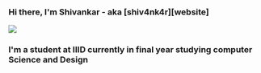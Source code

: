 ### Hi there, I'm Shivankar - aka [shiv4nk4r][website]

![](https://komarev.com/ghpvc/?username=shiv4nk4r&color=green)

### I'm a student at IIID currently in final year studying computer Science and Design
<!---
shiv4nk4r/shiv4nk4r is a ✨ special ✨ repository because its `README.md` (this file) appears on your GitHub profile.
You can click the Preview link to take a look at your changes.
--->
